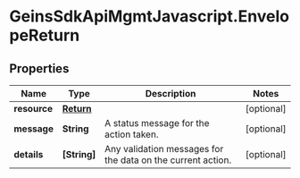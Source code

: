 # GeinsSdkApiMgmtJavascript.EnvelopeReturn

## Properties

Name | Type | Description | Notes
------------ | ------------- | ------------- | -------------
**resource** | [**Return**](Return.md) |  | [optional] 
**message** | **String** | A status message for the action taken. | [optional] 
**details** | **[String]** | Any validation messages for the data on the current action. | [optional] 


